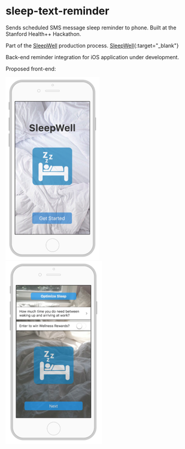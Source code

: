 # sleep-text-reminder
Sends scheduled SMS message sleep reminder to phone. Built at the Stanford Health++ Hackathon.

Part of the <a href="https://devpost.com/software/sleepwell" target="_blank">SleepWell</a> production process. 
[SleepWell](https://devpost.com/software/sleepwel){:target="_blank"}

Back-end reminder integration for iOS application under development. 

Proposed front-end:

<img src="mockup1.png" width = "250px">
<img src="mockup2.png" width = "257px", height = "490px"> 
